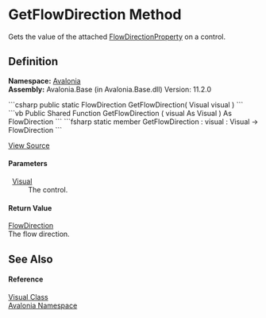 # GetFlowDirection Method


Gets the value of the attached <a href="F_Avalonia_Visual_FlowDirectionProperty">FlowDirectionProperty</a> on a control.



## Definition
**Namespace:** <a href="N_Avalonia">Avalonia</a>  
**Assembly:** Avalonia.Base (in Avalonia.Base.dll) Version: 11.2.0

<Tabs groupId="api-code-preview">
<TabItem value="csharp" label="C#">
```csharp
public static FlowDirection GetFlowDirection(
	Visual visual
)
```
</TabItem>
<TabItem value="vb" label="VB">
```vb
Public Shared Function GetFlowDirection ( 
	visual As Visual
) As FlowDirection
```
</TabItem>
<TabItem value="fsharp" label="F#">
```fsharp
static member GetFlowDirection : 
        visual : Visual -> FlowDirection 
```
</TabItem>
</Tabs>



<a href="https://github.com/AvaloniaUI/Avalonia/tree/master/src/Avalonia.Base/Visual.cs#L360" title="View the source code">View Source</a>



#### Parameters
<dl><dt>  <a href="T_Avalonia_Visual">Visual</a></dt><dd>The control.</dd></dl>

#### Return Value
<a href="T_Avalonia_Media_FlowDirection">FlowDirection</a>  
The flow direction.

## See Also


#### Reference
<a href="T_Avalonia_Visual">Visual Class</a>  
<a href="N_Avalonia">Avalonia Namespace</a>  

